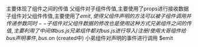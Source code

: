 主要体现了组件之间的传值
父组件对子组件传值,主要使用了props进行接收数据
子组件对父组件传值,主要使用了$emit,使得父组件声明的方法可以被子组件调用并传递参数
同时--子组件对父组件数据的修改也是使用这种方式
兄弟组件之间的传值,主要利用了中间体bus.js
兄弟组件都对bus.js进行导入/注册/使用
大哥组件给bus声明事件, bus.$on  (created中)
小弟组件对声明的事件进行调用 $emit
